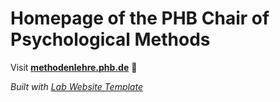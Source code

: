 
# Homepage of the PHB Chair of Psychological Methods 

Visit **[methodenlehre.phb.de](http://methodenlehre.phb.de)** 🚀

_Built with [Lab Website Template](https://greene-lab.gitbook.io/lab-website-template-docs)_
